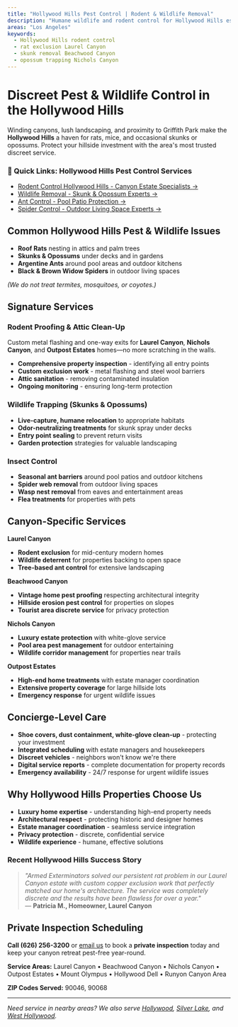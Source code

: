 ```yaml
---
title: "Hollywood Hills Pest Control | Rodent & Wildlife Removal"
description: "Humane wildlife and rodent control for Hollywood Hills estates. Protect luxury homes from rats, mice, skunks, and opossums."
areas: "Los Angeles"
keywords:
  - Hollywood Hills rodent control
  - rat exclusion Laurel Canyon
  - skunk removal Beachwood Canyon
  - opossum trapping Nichols Canyon
---
```


# Discreet Pest & Wildlife Control in the **Hollywood Hills**

Winding canyons, lush landscaping, and proximity to Griffith Park make the **Hollywood Hills** a haven for rats, mice, and occasional skunks or opossums. Protect your hillside investment with the area's most trusted discreet service.

<div class="location-services-box">
<h3>🎯 Quick Links: Hollywood Hills Pest Control Services</h3>
<ul>
<li><a href="/rodent-control-hollywood-hills/">Rodent Control Hollywood Hills - Canyon Estate Specialists <span class="arrow">→</span></a></li>
<li><a href="/wildlife-removal-hollywood-hills/">Wildlife Removal - Skunk & Opossum Experts <span class="arrow">→</span></a></li>
<li><a href="/ant-control-hollywood-hills/">Ant Control - Pool Patio Protection <span class="arrow">→</span></a></li>
<li><a href="/spider-control-hollywood-hills/">Spider Control - Outdoor Living Space Experts <span class="arrow">→</span></a></li>
</ul>
</div>

## Common Hollywood Hills Pest & Wildlife Issues

- **Roof Rats** nesting in attics and palm trees
- **Skunks & Opossums** under decks and in gardens
- **Argentine Ants** around pool areas and outdoor kitchens  
- **Black & Brown Widow Spiders** in outdoor living spaces

*(We do not treat termites, mosquitoes, or coyotes.)*

## Signature Services

### Rodent Proofing & Attic Clean-Up
Custom metal flashing and one-way exits for **Laurel Canyon**, **Nichols Canyon**, and **Outpost Estates** homes—no more scratching in the walls.

* **Comprehensive property inspection** - identifying all entry points
* **Custom exclusion work** - metal flashing and steel wool barriers
* **Attic sanitation** - removing contaminated insulation
* **Ongoing monitoring** - ensuring long-term protection

### Wildlife Trapping (Skunks & Opossums)
* **Live-capture, humane relocation** to appropriate habitats
* **Odor-neutralizing treatments** for skunk spray under decks  
* **Entry point sealing** to prevent return visits
* **Garden protection** strategies for valuable landscaping

### Insect Control
* **Seasonal ant barriers** around pool patios and outdoor kitchens
* **Spider web removal** from outdoor living spaces  
* **Wasp nest removal** from eaves and entertainment areas
* **Flea treatments** for properties with pets

## Canyon-Specific Services

**Laurel Canyon**
* **Rodent exclusion** for mid-century modern homes
* **Wildlife deterrent** for properties backing to open space
* **Tree-based ant control** for extensive landscaping

**Beachwood Canyon** 
* **Vintage home pest proofing** respecting architectural integrity
* **Hillside erosion pest control** for properties on slopes
* **Tourist area discrete service** for privacy protection

**Nichols Canyon**
* **Luxury estate protection** with white-glove service
* **Pool area pest management** for outdoor entertaining
* **Wildlife corridor management** for properties near trails

**Outpost Estates**
* **High-end home treatments** with estate manager coordination
* **Extensive property coverage** for large hillside lots
* **Emergency response** for urgent wildlife issues

## Concierge-Level Care

* **Shoe covers, dust containment, white-glove clean-up** - protecting your investment
* **Integrated scheduling** with estate managers and housekeepers
* **Discreet vehicles** - neighbors won't know we're there
* **Digital service reports** - complete documentation for property records
* **Emergency availability** - 24/7 response for urgent wildlife issues

## Why Hollywood Hills Properties Choose Us

* **Luxury home expertise** - understanding high-end property needs
* **Architectural respect** - protecting historic and designer homes
* **Estate manager coordination** - seamless service integration  
* **Privacy protection** - discrete, confidential service
* **Wildlife experience** - humane, effective solutions

### Recent Hollywood Hills Success Story

> *"Armed Exterminators solved our persistent rat problem in our Laurel Canyon estate with custom copper exclusion work that perfectly matched our home's architecture. The service was completely discrete and the results have been flawless for over a year."*  
> — **Patricia M., Homeowner, Laurel Canyon**

## Private Inspection Scheduling

**Call (626) 256-3200** or [email us](mailto:armedex@sbcglobal.net) to book a **private inspection** today and keep your canyon retreat pest-free year-round.

**Service Areas:** Laurel Canyon • Beachwood Canyon • Nichols Canyon • Outpost Estates • Mount Olympus • Hollywood Dell • Runyon Canyon Area

**ZIP Codes Served:** 90046, 90068

---

*Need service in nearby areas? We also serve [Hollywood](/locations/hollywood/), [Silver Lake](/locations/silver-lake/), and [West Hollywood](/locations/west-hollywood/).*